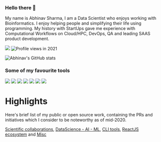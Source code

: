 ### Hello there 👋

My name is Abhinav Sharma, I am a Data Scientist who enjoys working with Bioinformatics. I enjoy helping people and simplifying their life using programming. My history with StartUps gave me experience with Computational Workflows on Cloud/HPC, DevOps, QA and leading SAAS product development.

[![](https://img.shields.io/badge/ORCID-informational?style=flat&logo=ORCID&logoColor=white&color=A6CE39)](https://orcid.org/0000-0002-6402-6993) ![Profile views in 2021](https://gpvc.arturio.dev/abhi18av)


![Abhinav's GitHub stats](https://github-readme-stats.vercel.app/api?username=abhi18av&show_icons=true&theme=radical) 

### Some of my favourite tools


![](https://img.shields.io/badge/code-kubernetes-informational?style=flat&logo=kubernetes&logoColor=white&color=2496ED)
![](https://img.shields.io/badge/code-nextflow-informational?style=flat&logo=nextflow&logoColor=white&color=019733)
![](https://img.shields.io/badge/code-clojure-informational?style=flat&logo=clojure&logoColor=white&color=019733)
![](https://img.shields.io/badge/Code-Python-informational?style=flat&logo=python&logoColor=white&color=3776AB)
![](https://img.shields.io/badge/Code-R-informational?style=flat&logo=r&logoColor=white&color=3776AB)
![](https://img.shields.io/badge/Cloud-Azure-informational?style=flat&logo=azure&logoColor=white&color=3776AB)
![](https://img.shields.io/badge/Package-Conda-informational?style=flat&logo=conda)



# Highlights
Here's brief list of my public or open source work, containing the PRs and initiatives which I consider to be noteworthy as of mid-2020.

[Scientific collaborations](https://github.com/abhi18av/abhi18av/blob/master/Scientific_Collaborations.md), [DataScience - AI - ML](https://github.com/abhi18av/abhi18av/blob/master/DataScience_AI_ML.md), [CLI tools](https://github.com/abhi18av/abhi18av/blob/master/CLI_Tools.md), [ReactJS ecosystem](https://github.com/abhi18av/abhi18av/blob/master/Fulcro_ReactJS_Ecosystem.md) and [Misc](https://github.com/abhi18av/abhi18av/blob/master/Misc.md)


